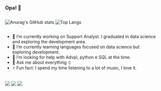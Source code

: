 ### Opa! 👋
##
![Anurag's GitHub stats](https://github-readme-stats.vercel.app/api?username=patriciacls&show_icons=true&theme=radical)
![Top Langs](https://github-readme-stats.vercel.app/api/top-langs/?username=patriciacls&layout=compact)
##
- 🔭 I’m currently working on Support Analyst. I graduated in data science and exploring the development area.
- 🌱 I’m currently learning languages ​​focused on data science but exploring development.
- 🤔 I’m looking for help with Advpl, python e SQL at the time.
- 💬 Ask me about everything :)
- ⚡ Fun fact: I spend my time listening to a lot of music, I love it.

##

<div> 
    <a href="https://instagram.com/patriciacls" target="_blank"><img src="https://img.shields.io/badge/-Instagram-%23E4405F?style=for-the-badge&logo=instagram&logoColor=white" target="_blank"></a>
  <a href = "mailto:patriciarckt@gmail.com"><img src="https://img.shields.io/badge/-Gmail-%23333?style=for-the-badge&logo=gmail&logoColor=white" target="_blank"></a>
  <a href="https://www.linkedin.com/in/patriciacls/" target="_blank"><img src="https://img.shields.io/badge/-LinkedIn-%230077B5?style=for-the-badge&logo=linkedin&logoColor=white" target="_blank"></a> 
  
</div>

